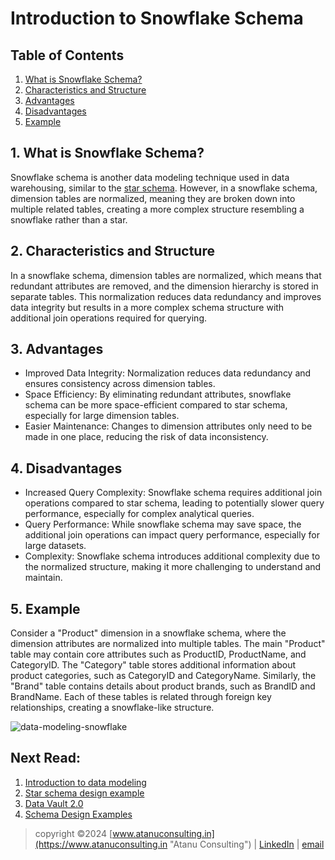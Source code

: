 # Introduction to Snowflake Schema
## Table of Contents

1. [What is Snowflake Schema?](#1-what-is-snowflake-schema)
2. [Characteristics and Structure](#2-characteristics-and-structure)
3. [Advantages](#3-advantages)
4. [Disadvantages](#4-disadvantages)
5. [Example](#5-example)


## 1. What is Snowflake Schema?

Snowflake schema is another data modeling technique used in data warehousing, similar to the [star schema](star-schema.md). However, in a snowflake schema, dimension tables are normalized, meaning they are broken down into multiple related tables, creating a more complex structure resembling a snowflake rather than a star.

<h2>2. Characteristics and Structure</h2>

In a snowflake schema, dimension tables are normalized, which means that redundant attributes are removed, and the dimension hierarchy is stored in separate tables. This normalization reduces data redundancy and improves data integrity but results in a more complex schema structure with additional join operations required for querying.

<h2>3. Advantages</h2>

- Improved Data Integrity: Normalization reduces data redundancy and ensures consistency across dimension tables.
- Space Efficiency: By eliminating redundant attributes, snowflake schema can be more space-efficient compared to star schema, especially for large dimension tables.
- Easier Maintenance: Changes to dimension attributes only need to be made in one place, reducing the risk of data inconsistency.

<h2>4. Disadvantages</h2>

- Increased Query Complexity: Snowflake schema requires additional join operations compared to star schema, leading to potentially slower query performance, especially for complex analytical queries.
- Query Performance: While snowflake schema may save space, the additional join operations can impact query performance, especially for large datasets.
- Complexity: Snowflake schema introduces additional complexity due to the normalized structure, making it more challenging to understand and maintain.

<h2>5. Example</h2>

Consider a "Product" dimension in a snowflake schema, where the dimension attributes are normalized into multiple tables. The main "Product" table may contain core attributes such as ProductID, ProductName, and CategoryID. The "Category" table stores additional information about product categories, such as CategoryID and CategoryName. Similarly, the "Brand" table contains details about product brands, such as BrandID and BrandName. Each of these tables is related through foreign key relationships, creating a snowflake-like structure.

![data-modeling-snowflake](https://github.com/atadas10/Learn-Data-Modeling/assets/84840069/f26cc82b-1553-48da-ae76-7f88a6b88250)


## Next Read:
  1. [Introduction to data modeling](README.md)
  2. [Star schema design example](FoodDeliveryApplicationSchema.md)
  3. [Data Vault 2.0](data-vault.md)
  4. [Schema Design Examples](Sample_Data_Models.md)



> copyright ©2024 [www.atanuconsulting.in](https://www.atanuconsulting.in "Atanu Consulting")  | [LinkedIn](https://www.linkedin.com/in/dasatanu10 "LinkedIn Page") | [email](mailto:atanu10.yt@gmail.com "Send mail")
